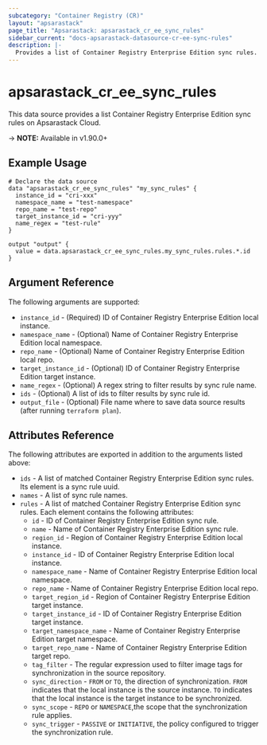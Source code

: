 ```yaml
---
subcategory: "Container Registry (CR)"
layout: "apsarastack"
page_title: "Apsarastack: apsarastack_cr_ee_sync_rules"
sidebar_current: "docs-apsarastack-datasource-cr-ee-sync-rules"
description: |-
  Provides a list of Container Registry Enterprise Edition sync rules.
---
```


# apsarastack\_cr\_ee\_sync\_rules

This data source provides a list Container Registry Enterprise Edition sync rules on Apsarastack Cloud.

-> **NOTE:** Available in v1.90.0+

## Example Usage

```
# Declare the data source
data "apsarastack_cr_ee_sync_rules" "my_sync_rules" {
  instance_id = "cri-xxx"
  namespace_name = "test-namespace"
  repo_name = "test-repo"
  target_instance_id = "cri-yyy"
  name_regex = "test-rule"
}

output "output" {
  value = data.apsarastack_cr_ee_sync_rules.my_sync_rules.rules.*.id
}
```

## Argument Reference

The following arguments are supported:

* `instance_id` - (Required) ID of Container Registry Enterprise Edition local instance.
* `namespace_name` - (Optional) Name of Container Registry Enterprise Edition local namespace.
* `repo_name` - (Optional) Name of Container Registry Enterprise Edition local repo.
* `target_instance_id` - (Optional) ID of Container Registry Enterprise Edition target instance.
* `name_regex` - (Optional) A regex string to filter results by sync rule name.
* `ids` - (Optional) A list of ids to filter results by sync rule id.
* `output_file` - (Optional) File name where to save data source results (after running `terraform plan`).

## Attributes Reference

The following attributes are exported in addition to the arguments listed above:

* `ids` - A list of matched Container Registry Enterprise Edition sync rules. Its element is a sync rule uuid.
* `names` - A list of sync rule names.
* `rules` - A list of matched Container Registry Enterprise Edition sync rules. Each element contains the following attributes:
  * `id` - ID of Container Registry Enterprise Edition sync rule.
  * `name` - Name of Container Registry Enterprise Edition sync rule.
  * `region_id` - Region of Container Registry Enterprise Edition local instance.
  * `instance_id` - ID of Container Registry Enterprise Edition local instance.
  * `namespace_name` - Name of Container Registry Enterprise Edition local namespace.
  * `repo_name` - Name of Container Registry Enterprise Edition local repo.
  * `target_region_id` - Region of Container Registry Enterprise Edition target instance.
  * `target_instance_id` - ID of Container Registry Enterprise Edition target instance.
  * `target_namespace_name` - Name of Container Registry Enterprise Edition target namespace.
  * `target_repo_name` - Name of Container Registry Enterprise Edition target repo.
  * `tag_filter` - The regular expression used to filter image tags for synchronization in the source repository.
  * `sync_direction` - `FROM` or `TO`, the direction of synchronization. `FROM` indicates that the local instance is the source instance. `TO` indicates that the local instance is the target instance to be synchronized.
  * `sync_scope` - `REPO` or `NAMESPACE`,the scope that the synchronization rule applies.
  * `sync_trigger` - `PASSIVE` or `INITIATIVE`, the policy configured to trigger the synchronization rule.
